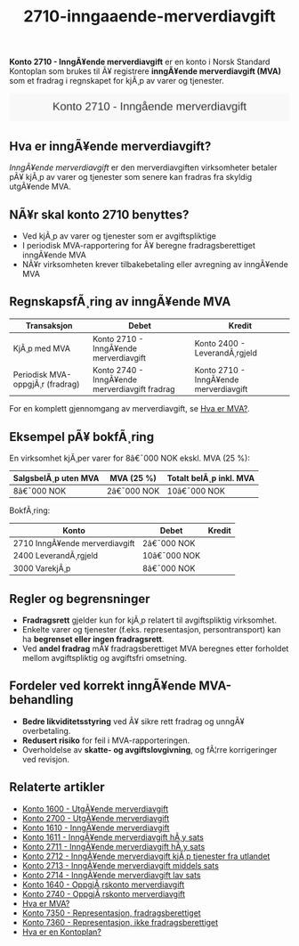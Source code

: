 ﻿---
title: "2710-inngaaende-merverdiavgift"
meta_title: "2710-inngaaende-merverdiavgift"
meta_description: '**Konto 2710 - InngÃ¥ende merverdiavgift** er en konto i Norsk Standard Kontoplan som brukes til Ã¥ registrere **inngÃ¥ende merverdiavgift (MVA)** som et fradra...'
slug: 2710-inngaaende-merverdiavgift
type: blog
layout: pages/single
---

**Konto 2710 - InngÃ¥ende merverdiavgift** er en konto i Norsk Standard Kontoplan som brukes til Ã¥ registrere **inngÃ¥ende merverdiavgift (MVA)** som et fradrag i regnskapet for kjÃ¸p av varer og tjenester.

![Illustrasjon av konto 2710 InngÃ¥ende merverdiavgift](2710-inngaaende-merverdiavgift-image.svg)

## Hva er inngÃ¥ende merverdiavgift?

*InngÃ¥ende merverdiavgift* er den merverdiavgiften virksomheter betaler pÃ¥ kjÃ¸p av varer og tjenester som senere kan fradras fra skyldig utgÃ¥ende MVA.

## NÃ¥r skal konto 2710 benyttes?

* Ved kjÃ¸p av varer og tjenester som er avgiftspliktige
* I periodisk MVA-rapportering for Ã¥ beregne fradragsberettiget inngÃ¥ende MVA
* NÃ¥r virksomheten krever tilbakebetaling eller avregning av inngÃ¥ende MVA

## RegnskapsfÃ¸ring av inngÃ¥ende MVA

| Transaksjon                               | Debet                                     | Kredit                                 |
|-------------------------------------------|-------------------------------------------|----------------------------------------|
| KjÃ¸p med MVA                              | Konto 2710 - InngÃ¥ende merverdiavgift     | Konto 2400 - LeverandÃ¸rgjeld           |
| Periodisk MVA-oppgjÃ¸r (fradrag)           | Konto 2740 - InngÃ¥ende merverdiavgift fradrag | Konto 2710 - InngÃ¥ende merverdiavgift |

For en komplett gjennomgang av merverdiavgift, se [Hva er MVA?](/blogs/regnskap/hva-er-moms-mva "Hva er MVA? MVA-regnskapsfÃ¸ring og merverdiavgift").

## Eksempel pÃ¥ bokfÃ¸ring

En virksomhet kjÃ¸per varer for 8â€¯000 NOK ekskl. MVA (25 %):

| SalgsbelÃ¸p uten MVA | MVA (25 %) | Totalt belÃ¸p inkl. MVA |
|---------------------|------------|-------------------------|
| 8â€¯000 NOK           | 2â€¯000 NOK  | 10â€¯000 NOK              |

BokfÃ¸ring:

| Konto                                | Debet      | Kredit     |
|--------------------------------------|------------|------------|
| 2710 InngÃ¥ende merverdiavgift        | 2â€¯000 NOK  |            |
| 2400 LeverandÃ¸rgjeld                 | 10â€¯000 NOK |            |
| 3000 VarekjÃ¸p                        | 8â€¯000 NOK  |            |

## Regler og begrensninger

* **Fradragsrett** gjelder kun for kjÃ¸p relatert til avgiftspliktig virksomhet.
* Enkelte varer og tjenester (f.eks. representasjon, persontransport) kan ha **begrenset eller ingen fradragsrett**.
* Ved **andel fradrag** mÃ¥ fradragsberettiget MVA beregnes etter forholdet mellom avgiftspliktig og avgiftsfri omsetning.

## Fordeler ved korrekt inngÃ¥ende MVA-behandling

* **Bedre likviditetsstyring** ved Ã¥ sikre rett fradrag og unngÃ¥ overbetaling.
* **Redusert risiko** for feil i MVA-rapporteringen.
* Overholdelse av **skatte- og avgiftslovgivning**, og fÃ¦rre korrigeringer ved revisjon.

## Relaterte artikler

* [Konto 1600 - UtgÃ¥ende merverdiavgift](/blogs/kontoplan/1600-utgaende-merverdiavgift "Konto 1600 - UtgÃ¥ende merverdiavgift")
* [Konto 2700 - UtgÃ¥ende merverdiavgift](/blogs/kontoplan/2700-utgaende-merverdiavgift "Konto 2700 - UtgÃ¥ende merverdiavgift")
* [Konto 1610 - InngÃ¥ende merverdiavgift](/blogs/kontoplan/1610-inngaaende-merverdiavgift "Konto 1610 - InngÃ¥ende merverdiavgift")
* [Konto 1611 - InngÃ¥ende merverdiavgift hÃ¸y sats](/blogs/kontoplan/1611-inngaaende-merverdiavgift-hoy-sats "Konto 1611 - InngÃ¥ende merverdiavgift hÃ¸y sats")
* [Konto 2711 - InngÃ¥ende merverdiavgift hÃ¸y sats](/blogs/kontoplan/2711-inngaaende-merverdiavgift-hoy-sats "Konto 2711 - InngÃ¥ende merverdiavgift hÃ¸y sats")
* [Konto 2712 - InngÃ¥ende merverdiavgift kjÃ¸p tjenester fra utlandet](/blogs/kontoplan/2712-inngaaende-merverdiavgift-kjop-tjen-fra-utlandet "Konto 2712 - InngÃ¥ende merverdiavgift kjÃ¸p tjenester fra utlandet")
* [Konto 2713 - InngÃ¥ende merverdiavgift middels sats](/blogs/kontoplan/2713-inngaaende-merverdiavgift-middels-sats "Konto 2713 - InngÃ¥ende merverdiavgift middels sats")
* [Konto 2714 - InngÃ¥ende merverdiavgift lav sats](/blogs/kontoplan/2714-inngaaende-merverdiavgift-lav-sats "Konto 2714 - InngÃ¥ende merverdiavgift lav sats")
* [Konto 1640 - OppgjÃ¸rskonto merverdiavgift](/blogs/kontoplan/1640-oppgjorskonto-merverdiavgift "Konto 1640 - OppgjÃ¸rskonto merverdiavgift")
* [Konto 2740 - OppgjÃ¸rskonto merverdiavgift](/blogs/kontoplan/2740-oppgjorskonto-merverdiavgift "Konto 2740 - OppgjÃ¸rskonto merverdiavgift")
* [Hva er MVA?](/blogs/regnskap/hva-er-moms-mva "Hva er MVA? MVA-regnskapsfÃ¸ring og merverdiavgift")
* [Konto 7350 - Representasjon, fradragsberettiget](/blogs/kontoplan/7350-representasjon-fradragsberettiget "Konto 7350 - Representasjon, fradragsberettiget")
* [Konto 7360 - Representasjon, ikke fradragsberettiget](/blogs/kontoplan/7360-representasjon-ikke-fradragsberettiget "Konto 7360 - Representasjon, ikke fradragsberettiget")
* [Hva er en Kontoplan?](/blogs/regnskap/hva-er-kontoplan "Hva er en Kontoplan? Komplett Guide til Kontoplaner i Norsk Regnskap")

